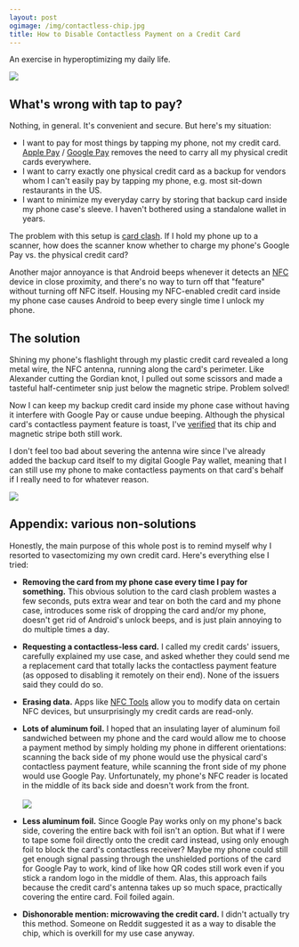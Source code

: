 ```yaml
---
layout: post
ogimage: /img/contactless-chip.jpg
title: How to Disable Contactless Payment on a Credit Card
---
```


An exercise in hyperoptimizing my daily life.

![](/img/contactless-chip.jpg)

## What's wrong with tap to pay?

Nothing, in general. It's convenient and secure. But here's my situation:

- I want to pay for most things by tapping my phone, not my credit card. [Apple Pay](https://en.wikipedia.org/wiki/Apple_Pay) / [Google Pay](<https://en.wikipedia.org/wiki/Google_Pay_(payment_method)>) removes the need to carry all my physical credit cards everywhere.
- I want to carry exactly one physical credit card as a backup for vendors whom I can't easily pay by tapping my phone, e.g. most sit-down restaurants in the US.
- I want to minimize my everyday carry by storing that backup card inside my phone case's sleeve. I haven't bothered using a standalone wallet in years.

The problem with this setup is [card clash](https://tfl.gov.uk/fares/how-to-pay-and-where-to-buy-tickets-and-oyster/pay-as-you-go/card-clash). If I hold my phone up to a scanner, how does the scanner know whether to charge my phone's Google Pay vs. the physical credit card?

Another major annoyance is that Android beeps whenever it detects an [NFC](https://en.wikipedia.org/wiki/Near-field_communication) device in close proximity, and there's no way to turn off that "feature" without turning off NFC itself. Housing my NFC-enabled credit card inside my phone case causes Android to beep every single time I unlock my phone.

## The solution

Shining my phone's flashlight through my plastic credit card revealed a long metal wire, the NFC antenna, running along the card's perimeter. Like Alexander cutting the Gordian knot, I pulled out some scissors and made a tasteful half-centimeter snip just below the magnetic stripe. Problem solved!

Now I can keep my backup credit card inside my phone case without having it interfere with Google Pay or cause undue beeping. Although the physical card's contactless payment feature is toast, I've [verified](/img/contactless-receipt.jpg) that its chip and magnetic stripe both still work.

I don't feel too bad about severing the antenna wire since I've already added the backup card itself to my digital Google Pay wallet, meaning that I can still use my phone to make contactless payments on that card's behalf if I really need to for whatever reason.

![](/img/contactless-gordian-knot.jpg)

## Appendix: various non-solutions

Honestly, the main purpose of this whole post is to remind myself why I resorted to vasectomizing my own credit card. Here's everything else I tried:

- **Removing the card from my phone case every time I pay for something.** This obvious solution to the card clash problem wastes a few seconds, puts extra wear and tear on both the card and my phone case, introduces some risk of dropping the card and/or my phone, doesn't get rid of Android's unlock beeps, and is just plain annoying to do multiple times a day.

- **Requesting a contactless-less card.** I called my credit cards' issuers, carefully explained my use case, and asked whether they could send me a replacement card that totally lacks the contactless payment feature (as opposed to disabling it remotely on their end). None of the issuers said they could do so.

- **Erasing data.** Apps like [NFC Tools](https://play.google.com/store/apps/details?id=com.wakdev.wdnfc) allow you to modify data on certain NFC devices, but unsurprisingly my credit cards are read-only.

- **Lots of aluminum foil.** I hoped that an insulating layer of aluminum foil sandwiched between my phone and the card would allow me to choose a payment method by simply holding my phone in different orientations: scanning the back side of my phone would use the physical card's contactless payment feature, while scanning the front side of my phone would use Google Pay. Unfortunately, my phone's NFC reader is located in the middle of its back side and doesn't work from the front.<br><br>![](/img/contactless-foil.jpg)

- **Less aluminum foil.** Since Google Pay works only on my phone's back side, covering the entire back with foil isn't an option. But what if I were to tape some foil directly onto the credit card instead, using only enough foil to block the card's contactless receiver? Maybe my phone could still get enough signal passing through the unshielded portions of the card for Google Pay to work, kind of like how QR codes still work even if you stick a random logo in the middle of them. Alas, this approach fails because the credit card's antenna takes up so much space, practically covering the entire card. Foil foiled again.

- **Dishonorable mention: microwaving the credit card.** I didn't actually try this method. Someone on Reddit suggested it as a way to disable the chip, which is overkill for my use case anyway.
